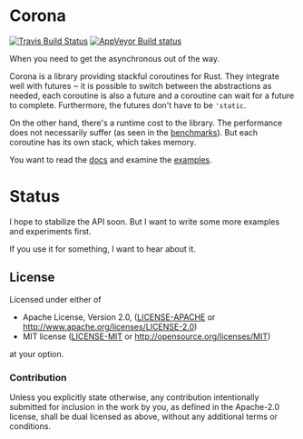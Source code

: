 # Corona

[![Travis Build Status](https://api.travis-ci.org/vorner/corona.svg?branch=master)](https://travis-ci.org/vorner/corona)
[![AppVeyor Build status](https://ci.appveyor.com/api/projects/status/ygytb97bion810ru/branch/master?svg=true)](https://ci.appveyor.com/project/vorner/corona/branch/master)

When you need to get the asynchronous out of the way.

Corona is a library providing stackful coroutines for Rust. They integrate well
with futures ‒ it is possible to switch between the abstractions as needed, each
coroutine is also a future and a coroutine can wait for a future to complete.
Furthermore, the futures don't have to be `'static`.

On the other hand, there's a runtime cost to the library. The performance does
not necessarily suffer (as seen in the
[benchmarks](https://vorner.github.io/async-bench.html)). But each coroutine has
its own stack, which takes memory.

You want to read the [docs](https://docs.rs/corona) and examine the
[examples](https://github.com/vorner/corona/tree/master/examples).

# Status

I hope to stabilize the API soon. But I want to write some more examples and
experiments first.

If you use it for something, I want to hear about it.

## License

Licensed under either of

 * Apache License, Version 2.0, ([LICENSE-APACHE](LICENSE-APACHE) or http://www.apache.org/licenses/LICENSE-2.0)
 * MIT license ([LICENSE-MIT](LICENSE-MIT) or http://opensource.org/licenses/MIT)

at your option.

### Contribution

Unless you explicitly state otherwise, any contribution intentionally
submitted for inclusion in the work by you, as defined in the Apache-2.0
license, shall be dual licensed as above, without any additional terms
or conditions.

